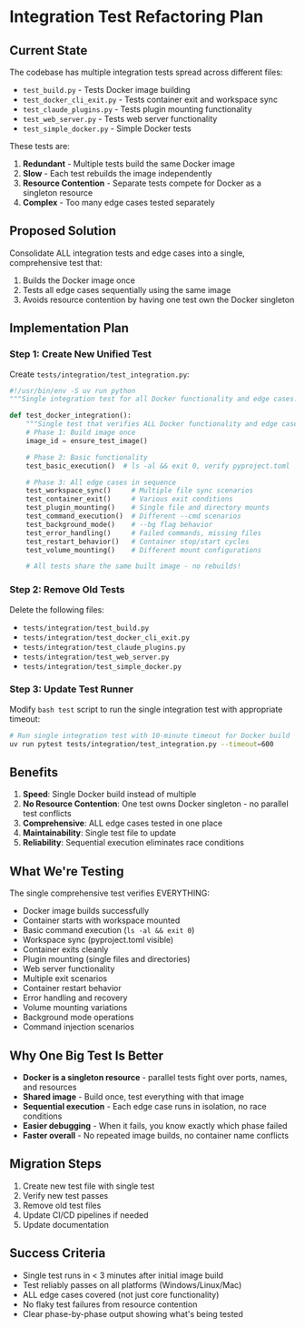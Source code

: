 # Integration Test Refactoring Plan

## Current State
The codebase has multiple integration tests spread across different files:
- `test_build.py` - Tests Docker image building
- `test_docker_cli_exit.py` - Tests container exit and workspace sync
- `test_claude_plugins.py` - Tests plugin mounting functionality
- `test_web_server.py` - Tests web server functionality
- `test_simple_docker.py` - Simple Docker tests

These tests are:
1. **Redundant** - Multiple tests build the same Docker image
2. **Slow** - Each test rebuilds the image independently
3. **Resource Contention** - Separate tests compete for Docker as a singleton resource
4. **Complex** - Too many edge cases tested separately

## Proposed Solution
Consolidate ALL integration tests and edge cases into a single, comprehensive test that:
1. Builds the Docker image once
2. Tests all edge cases sequentially using the same image
3. Avoids resource contention by having one test own the Docker singleton

## Implementation Plan

### Step 1: Create New Unified Test
Create `tests/integration/test_integration.py`:
```python
#!/usr/bin/env -S uv run python
"""Single integration test for all Docker functionality and edge cases."""

def test_docker_integration():
    """Single test that verifies ALL Docker functionality and edge cases."""
    # Phase 1: Build image once
    image_id = ensure_test_image()

    # Phase 2: Basic functionality
    test_basic_execution()  # ls -al && exit 0, verify pyproject.toml

    # Phase 3: All edge cases in sequence
    test_workspace_sync()     # Multiple file sync scenarios
    test_container_exit()     # Various exit conditions
    test_plugin_mounting()    # Single file and directory mounts
    test_command_execution()  # Different --cmd scenarios
    test_background_mode()    # --bg flag behavior
    test_error_handling()     # Failed commands, missing files
    test_restart_behavior()   # Container stop/start cycles
    test_volume_mounting()    # Different mount configurations

    # All tests share the same built image - no rebuilds!
```

### Step 2: Remove Old Tests
Delete the following files:
- `tests/integration/test_build.py`
- `tests/integration/test_docker_cli_exit.py`
- `tests/integration/test_claude_plugins.py`
- `tests/integration/test_web_server.py`
- `tests/integration/test_simple_docker.py`

### Step 3: Update Test Runner
Modify `bash test` script to run the single integration test with appropriate timeout:
```bash
# Run single integration test with 10-minute timeout for Docker build
uv run pytest tests/integration/test_integration.py --timeout=600
```

## Benefits
1. **Speed**: Single Docker build instead of multiple
2. **No Resource Contention**: One test owns Docker singleton - no parallel test conflicts
3. **Comprehensive**: ALL edge cases tested in one place
4. **Maintainability**: Single test file to update
5. **Reliability**: Sequential execution eliminates race conditions

## What We're Testing
The single comprehensive test verifies EVERYTHING:
- Docker image builds successfully
- Container starts with workspace mounted
- Basic command execution (`ls -al && exit 0`)
- Workspace sync (pyproject.toml visible)
- Container exits cleanly
- Plugin mounting (single files and directories)
- Web server functionality
- Multiple exit scenarios
- Container restart behavior
- Error handling and recovery
- Volume mounting variations
- Background mode operations
- Command injection scenarios

## Why One Big Test Is Better
- **Docker is a singleton resource** - parallel tests fight over ports, names, and resources
- **Shared image** - Build once, test everything with that image
- **Sequential execution** - Each edge case runs in isolation, no race conditions
- **Easier debugging** - When it fails, you know exactly which phase failed
- **Faster overall** - No repeated image builds, no container name conflicts

## Migration Steps
1. Create new test file with single test
2. Verify new test passes
3. Remove old test files
4. Update CI/CD pipelines if needed
5. Update documentation

## Success Criteria
- Single test runs in < 3 minutes after initial image build
- Test reliably passes on all platforms (Windows/Linux/Mac)
- ALL edge cases covered (not just core functionality)
- No flaky test failures from resource contention
- Clear phase-by-phase output showing what's being tested